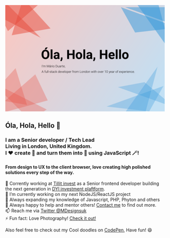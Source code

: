 <a href="https://www.marioduarte.co.uk/" target="_blank"><img src="./docs/bio.svg" alt="Hi there" /></a>

## Óla, Hola, Hello 👋
### I am a Senior developer / Tech Lead <br/>Living in London, United Kingdom.<br/> I ❤️ create 🐛 and turn them into 🦋 using JavaScript 🪄!
#### From design to UX to the client browser, love creating high polished solutions every step of the way.
🏢 Corrently working at [Tillit invest](https://tillitinvest.com/) as a Senior frontend developer building the next generation in [DYI investment plaftform](https://identity.tillitinvest.com/account/register).<br/>
🔭 I’m currently working on my next NodeJS/ReactJS project<br/>
🌱 Always expanding my knowledge of Javascript, PHP, Phyton and others<br/>
👯 Always happy to help and mentor others! [Contact me](https://twitter.com/MDesignsuk) to find out more.<br/>
📫 Reach me via [Twitter @MDesignsuk](https://twitter.com/MDesignsuk)<br/>
⚡ Fun fact: Love Photography! [Check it out!](https://www.instagram.com/m.duarte_/)<br/>

Also feel free to check out my Cool doodles on [CodePen](https://codepen.io/MarioDesigns), Have fun! 😄

<!--
**Mario-Duarte/Mario-Duarte** is a ✨ _special_ ✨ repository because its `README.md` (this file) appears on your GitHub profile.

Here are some ideas to get you started:

- 🔭 I’m currently working on ...
- 🌱 I’m currently learning ...
- 👯 I’m looking to collaborate on ...
- 🤔 I’m looking for help with ...
- 💬 Ask me about ...
- 📫 How to reach me: ...
- 😄 Pronouns: ...
- ⚡ Fun fact: ...
-->
